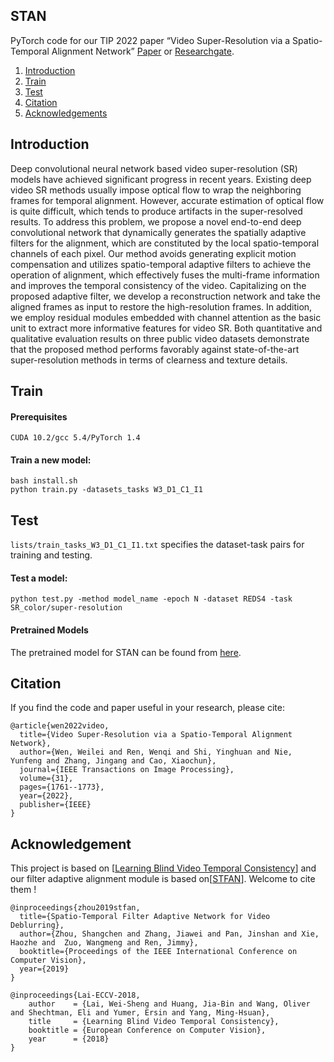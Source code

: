 

## STAN

PyTorch code for our TIP 2022 paper “Video Super-Resolution via a Spatio-Temporal Alignment Network” [Paper](https://ieeexplore.ieee.org/document/9700735) or [Researchgate](https://www.researchgate.net/publication/358314922_Video_Super-Resolution_via_a_Spatio-Temporal_Alignment_Network).

1. [Introduction](https://github.com/wwlCape/STAN#introduction)
2. [Train](https://github.com/wwlCape/STAN#begin-to-train)
3. [Test](https://github.com/wwlCape/STAN#begin-to-test)
4. [Citation](https://github.com/wwlCape/STAN#Citation)
5. [Acknowledgements](https://github.com/wwlCape/STAN#Acknowledgements)



## Introduction

Deep convolutional neural network based video super-resolution (SR) models have achieved significant progress in recent years. Existing deep video SR methods usually impose optical flow to wrap the neighboring frames for temporal alignment. However, accurate estimation of optical flow is quite difficult, which tends to produce artifacts in the super-resolved results. To address this problem, we propose a novel end-to-end deep convolutional network that dynamically generates the spatially adaptive filters for the alignment, which are constituted by the local spatio-temporal channels of each pixel. Our method avoids generating explicit motion compensation and utilizes spatio-temporal adaptive filters to achieve the operation of alignment, which effectively fuses the multi-frame information and improves the temporal consistency of the video. Capitalizing on the proposed adaptive filter, we develop a reconstruction network and take the aligned frames as input to restore the high-resolution frames. In addition, we employ residual modules embedded with channel attention as the basic unit to extract more informative features for video SR. Both quantitative and qualitative evaluation results on three public video datasets demonstrate that the proposed method performs favorably against state-of-the-art super-resolution methods in terms of clearness and texture details.



## Train

#### Prerequisites

```
CUDA 10.2/gcc 5.4/PyTorch 1.4
```

#### Train a new model:

```
bash install.sh
python train.py -datasets_tasks W3_D1_C1_I1
```



## Test

`lists/train_tasks_W3_D1_C1_I1.txt`  specifies the dataset-task pairs for training and testing.

#### Test a model:

```
python test.py -method model_name -epoch N -dataset REDS4 -task SR_color/super-resolution
```

#### Pretrained Models

The pretrained model for STAN can be found from [here](https://drive.google.com/file/d/1vV-HIyKnVrNa8h2LVyRezleVmbwkVBy3/view?usp=sharing). 



## Citation

If you find the code and paper useful in your research, please cite:

```
@article{wen2022video,
  title={Video Super-Resolution via a Spatio-Temporal Alignment Network},
  author={Wen, Weilei and Ren, Wenqi and Shi, Yinghuan and Nie, Yunfeng and Zhang, Jingang and Cao, Xiaochun},
  journal={IEEE Transactions on Image Processing},
  volume={31},
  pages={1761--1773},
  year={2022},
  publisher={IEEE}
}
```

## Acknowledgement

This project is based on [[Learning Blind Video Temporal Consistency](https://github.com/phoenix104104/fast_blind_video_consistency)] and our filter  adaptive alignment module is based on[[STFAN](https://github.com/sczhou/STFAN)]. Welcome to cite them !

```
@inproceedings{zhou2019stfan,
  title={Spatio-Temporal Filter Adaptive Network for Video Deblurring},
  author={Zhou, Shangchen and Zhang, Jiawei and Pan, Jinshan and Xie, Haozhe and  Zuo, Wangmeng and Ren, Jimmy},
  booktitle={Proceedings of the IEEE International Conference on Computer Vision},
  year={2019}
}

@inproceedings{Lai-ECCV-2018,
    author    = {Lai, Wei-Sheng and Huang, Jia-Bin and Wang, Oliver and Shechtman, Eli and Yumer, Ersin and Yang, Ming-Hsuan}, 
    title     = {Learning Blind Video Temporal Consistency}, 
    booktitle = {European Conference on Computer Vision},
    year      = {2018}
}
```

